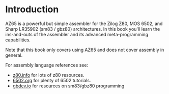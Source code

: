 # Introduction

AZ65 is a powerful but simple assembler for the Zilog Z80, MOS 6502, and Sharp
LR35902 (sm83 / gbz80) architectures. In this book you'll learn the ins-and-outs
of the assembler and its advanced meta-programming capabilities.

Note that this book only covers using AZ65 and does not cover assembly
in general.

For assembly language references see:

* [z80.info](https://z80.info/) for lots of z80 resources.
* [6502.org](https://6502.org/tutorials) for plenty of 6502 tutorials.
* [gbdev.io](https://gbdev.io/resources.html#programming) for resources on 
  sm83/gbz80 programming 
